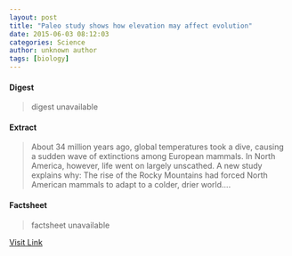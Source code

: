 ```yaml
---
layout: post
title: "Paleo study shows how elevation may affect evolution"
date: 2015-06-03 08:12:03
categories: Science
author: unknown author
tags: [biology]
---
```



#### Digest
>digest unavailable

#### Extract
>About 34 million years ago, global temperatures took a dive, causing a sudden wave of extinctions among European mammals. In North America, however, life went on largely unscathed. A new study explains why: The rise of the Rocky Mountains had forced North American mammals to adapt to a colder, drier world....

#### Factsheet
>factsheet unavailable

[Visit Link](http://phys.org/news352523513.html)


